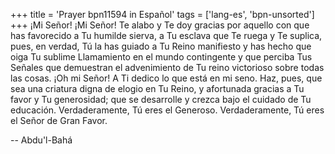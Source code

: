 +++
title = 'Prayer bpn11594 in Español'
tags = ['lang-es', 'bpn-unsorted']
+++
¡Mi Señor! ¡Mi Señor! Te alabo y Te doy gracias por aquello con que has favorecido a Tu humilde sierva, a Tu esclava que Te ruega y Te suplica, pues, en verdad, Tú la has guiado a Tu Reino manifiesto y has hecho que oiga Tu sublime Llamamiento en el mundo contingente y que perciba Tus Señales que demuestran el advenimiento de Tu reino victorioso sobre todas las cosas.
¡Oh mi Señor! A Ti dedico lo que está en mi seno. Haz, pues, que sea una criatura digna de elogio en Tu Reino, y afortunada gracias a Tu favor y Tu generosidad; que se desarrolle y crezca bajo el cuidado de Tu educación.
Verdaderamente, Tú eres el Generoso. Verdaderamente, Tú eres el Señor de Gran Favor.

-- Abdu'l-Bahá
